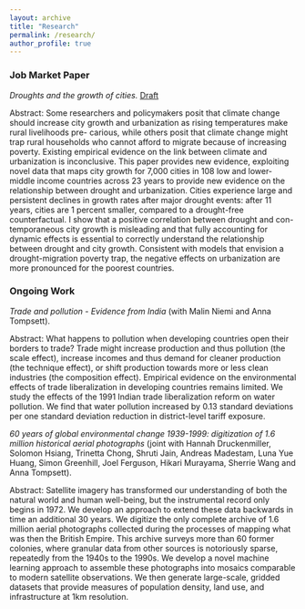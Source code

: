 ```yaml
---
layout: archive
title: "Research"
permalink: /research/
author_profile: true
---
```



### Job Market Paper

*Droughts and the growth of cities.* [Draft](https://nicklasnordfors.github.io/nordfors_jmp.pdf) &nbsp; 

Abstract: Some researchers and policymakers posit that climate change should increase city growth and urbanization as rising temperatures make rural livelihoods pre- carious, while others posit that climate change might trap rural households who cannot afford to migrate because of increasing poverty. Existing empirical evidence on the link between climate and urbanization is inconclusive. This paper provides new evidence, exploiting novel data that maps city growth for 7,000 cities in 108 low and lower-middle income countries across 23 years to provide new evidence on the relationship between drought and urbanization. Cities experience large and persistent declines in growth rates after major drought events: after 11 years, cities are 1 percent smaller, compared to a drought-free counterfactual. I show that a positive correlation between drought and con-temporaneous city growth is misleading and that fully accounting for dynamic effects is essential to correctly understand the relationship between drought and city growth. Consistent with models that envision a drought-migration poverty trap, the negative effects on urbanization are more pronounced for the poorest countries.


### Ongoing Work

*Trade and pollution - Evidence from India* (with Malin Niemi and Anna Tompsett). &nbsp; 

Abstract: What happens to pollution when developing countries open their borders to trade? Trade might increase production and thus pollution (the scale effect), increase incomes and thus demand for cleaner production (the technique effect), or shift production towards more or less clean industries (the composition effect). Empirical evidence on the environmental effects of trade liberalization in developing countries remains limited. We study the effects of the 1991 Indian trade liberalization reform on water pollution. We find that water pollution increased by 0.13 standard deviations per one standard deviation reduction in district-level tariff exposure.

*60 years of global environmental change 1939-1999: digitization of 1.6 million historical aerial photographs* (joint with Hannah Druckenmiller, Solomon Hsiang, Trinetta Chong, Shruti Jain, Andreas Madestam, Luna Yue Huang, Simon Greenhill, Joel Ferguson, Hikari Murayama, Sherrie Wang and Anna Tompsett). &nbsp; 

Abstract: Satellite imagery has transformed our understanding of both the natural world and human well-being, but the instrumental record only begins in 1972. We develop an approach to extend these data backwards in time an additional 30 years. We digitize the only complete archive of 1.6 million aerial photographs collected during the processes of mapping what was then the British Empire. This archive surveys more than 60 former colonies, where granular data from other sources is notoriously sparse, repeatedly from the 1940s to the 1990s. We develop a novel machine learning approach to assemble these photographs into mosaics comparable to modern satellite observations. We then generate large-scale, gridded datasets that provide measures of population density, land use, and infrastructure at 1km resolution.


